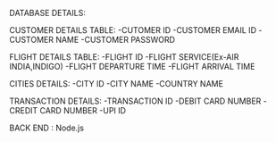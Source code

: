 DATABASE DETAILS: 

CUSTOMER DETAILS TABLE:
-CUTOMER ID
-CUSTOMER EMAIL ID
-CUSTOMER NAME
-CUSTOMER PASSWORD

FLIGHT DETAILS TABLE:
-FLIGHT ID
-FLIGHT SERVICE(Ex-AIR INDIA,INDIGO)
-FLIGHT DEPARTURE TIME
-FLIGHT ARRIVAL TIME

CITIES DETAILS:
-CITY ID
-CITY NAME
-COUNTRY NAME

TRANSACTION DETAILS:
-TRANSACTION ID
-DEBIT CARD NUMBER
-CREDIT CARD NUMBER
-UPI ID


BACK END :
Node.js
